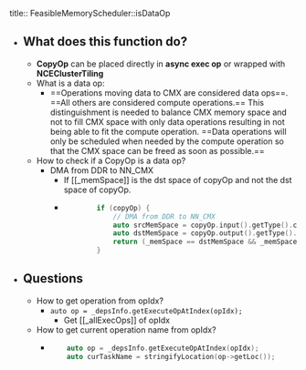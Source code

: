 title:: FeasibleMemoryScheduler::isDataOp
- ## What does this function do?
	- **CopyOp** can be placed directly in **async exec op** or wrapped with **NCEClusterTiling**
	- What is a data op:
		- ==Operations moving data to CMX are considered data ops==. ==All others are considered compute operations.== This distinguishment is needed to balance CMX memory space and not to fill CMX space with only data operations resulting in not being able to fit the compute operation. ==Data operations will only be scheduled when needed by the compute operation so that the CMX space can be freed as soon as possible.==
	- How to check if a CopyOp is a data op?
		- DMA from DDR to NN_CMX
			- If [[_memSpace]] is the dst space of copyOp and not the dst space of copyOp.
			- ```c++
			          if (copyOp) {
			              // DMA from DDR to NN_CMX
			              auto srcMemSpace = copyOp.input().getType().cast<vpux::NDTypeInterface>().getMemSpace();
			              auto dstMemSpace = copyOp.output().getType().cast<vpux::NDTypeInterface>().getMemSpace();
			              return (_memSpace == dstMemSpace && _memSpace != srcMemSpace);
			          }
			  ```
- ## Questions
	- How to get operation from opIdx?
		- `auto op = _depsInfo.getExecuteOpAtIndex(opIdx);`
			- Get [[_allExecOps]] of opIdx
	- How to get current operation name from opIdx?
		- ```C++
		      auto op = _depsInfo.getExecuteOpAtIndex(opIdx);
		      auto curTaskName = stringifyLocation(op->getLoc());
		  ```
